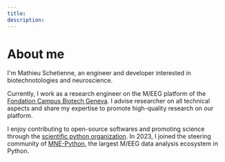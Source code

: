 ```yaml
---
title:
description:
---
```


# About me

I'm Mathieu Schetienne, an engineer and developer interested in biotechnotologies and
neuroscience.

Currently, I work as a research engineer on the M/EEG platform of the
[Fondation Campus Biotech Geneva](https://hnp.fcbg.ch/). I advise researcher on all
technical aspects and share my expertise to promote high-quality research on our
platform.

I enjoy contributing to open-source softwares and promoting science through the
[scientific python organization](https://scientific-python.org/). In 2023, I joined
the steering community of [MNE-Python](https://mne.tools), the largest M/EEG data
analysis ecosystem in Python.
